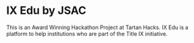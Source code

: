 # IX Edu by JSAC

This is an Award Winning Hackathon Project at Tartan Hacks.
IX Edu is a platform to help institutions who are part of the Title IX initiative. 
